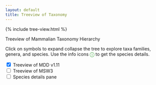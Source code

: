```yaml
---
layout: default
title: Treeview of Taxonomy
---
```


{% include tree-view.html %}

<div class="container text-center">
<p class="h2">
    Treeview of Mammalian Taxonomy Hierarchy
</p>
<p>
    Click on symbols to expand collapse the tree to explore taxa families, genera, and species. Use the info icons <span style="color:#008800;font-weight:500;">&#9432; </span> to get the species details.
</p>
<div class="row my-4">
<div class="tree-display-options">
    <input id="check-MDD"     type="checkbox" name="load" onchange="onChangeOrderList(event)" checked > Treeview of MDD v1.11
    <br/><input id="check-MSW3"    type="checkbox" name="load" onchange="onChangeOrderList(event)" > Treeview of MSW3
    <br/><input id="check-details" type="checkbox" name="load" onchange="onChangeOrderList(event)" > Species details pane
</div>
</div>

<div style="clear:both;"></div>

<div class="row my-4">
<div class="col-md px-2">
<div id="content-MDD" class="interactive"></div>
</div>

<div  class="col-md px-2">
<div id="content-MSW3" class="interactive"></div>
</div>
<div  class="col-md">
<div id="content-details" > <!-- used by fillSpeciesInfo() --> </div>
</div>
</div>
</div>
